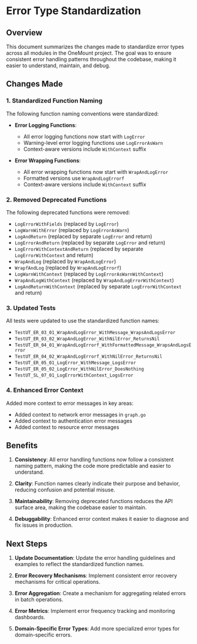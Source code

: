 # Error Type Standardization

## Overview

This document summarizes the changes made to standardize error types across all modules in the OneMount project. The goal was to ensure consistent error handling patterns throughout the codebase, making it easier to understand, maintain, and debug.

## Changes Made

### 1. Standardized Function Naming

The following function naming conventions were standardized:

- **Error Logging Functions**:
  - All error logging functions now start with `LogError`
  - Warning-level error logging functions use `LogErrorAsWarn`
  - Context-aware versions include `WithContext` suffix

- **Error Wrapping Functions**:
  - All error wrapping functions now start with `WrapAndLogError`
  - Formatted versions use `WrapAndLogErrorf`
  - Context-aware versions include `WithContext` suffix

### 2. Removed Deprecated Functions

The following deprecated functions were removed:

- `LogErrorWithFields` (replaced by `LogError`)
- `LogWarnWithError` (replaced by `LogErrorAsWarn`)
- `LogAndReturn` (replaced by separate `LogError` and return)
- `LogErrorAndReturn` (replaced by separate `LogError` and return)
- `LogErrorWithContextAndReturn` (replaced by separate `LogErrorWithContext` and return)
- `WrapAndLog` (replaced by `WrapAndLogError`)
- `WrapfAndLog` (replaced by `WrapAndLogErrorf`)
- `LogWarnWithContext` (replaced by `LogErrorAsWarnWithContext`)
- `WrapAndLogWithContext` (replaced by `WrapAndLogErrorWithContext`)
- `LogAndReturnWithContext` (replaced by separate `LogErrorWithContext` and return)

### 3. Updated Tests

All tests were updated to use the standardized function names:

- `TestUT_ER_03_01_WrapAndLogError_WithMessage_WrapsAndLogsError`
- `TestUT_ER_03_02_WrapAndLogError_WithNilError_ReturnsNil`
- `TestUT_ER_04_01_WrapAndLogErrorf_WithFormattedMessage_WrapsAndLogsError`
- `TestUT_ER_04_02_WrapAndLogErrorf_WithNilError_ReturnsNil`
- `TestUT_ER_05_01_LogError_WithMessage_LogsError`
- `TestUT_ER_05_02_LogError_WithNilError_DoesNothing`
- `TestUT_SL_07_01_LogErrorWithContext_LogsError`

### 4. Enhanced Error Context

Added more context to error messages in key areas:

- Added context to network error messages in `graph.go`
- Added context to authentication error messages
- Added context to resource error messages

## Benefits

1. **Consistency**: All error handling functions now follow a consistent naming pattern, making the code more predictable and easier to understand.

2. **Clarity**: Function names clearly indicate their purpose and behavior, reducing confusion and potential misuse.

3. **Maintainability**: Removing deprecated functions reduces the API surface area, making the codebase easier to maintain.

4. **Debuggability**: Enhanced error context makes it easier to diagnose and fix issues in production.

## Next Steps

1. **Update Documentation**: Update the error handling guidelines and examples to reflect the standardized function names.

2. **Error Recovery Mechanisms**: Implement consistent error recovery mechanisms for critical operations.

3. **Error Aggregation**: Create a mechanism for aggregating related errors in batch operations.

4. **Error Metrics**: Implement error frequency tracking and monitoring dashboards.

5. **Domain-Specific Error Types**: Add more specialized error types for domain-specific errors.